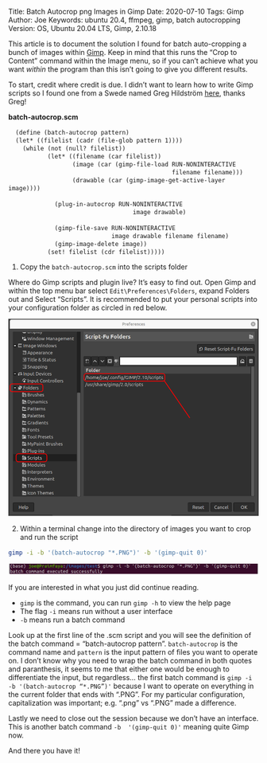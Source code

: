 Title: Batch Autocrop png Images in Gimp
Date: 2020-07-10
Tags: Gimp
Author: Joe
Keywords: ubuntu 20.4, ffmpeg, gimp, batch autocropping
Version: OS, Ubuntu 20.04 LTS, Gimp, 2.10.18

This article is to document the solution I found for batch auto-cropping a bunch of images within [Gimp](https://www.gimp.org/). Keep in mind that this runs the “Crop to Content” command within the Image menu, so if you can’t achieve what you want *within* the program than this isn’t going to give you different results. 

To start, credit where credit is due. I didn’t want to learn how to write Gimp scripts so I found one from a Swede named Greg Hildström [here](http://www.hildstrom.com/projects/gimpscript/index.html), thanks Greg!

**batch-autocrop.scm**

```
  (define (batch-autocrop pattern)
  (let* ((filelist (cadr (file-glob pattern 1))))
    (while (not (null? filelist))
           (let* ((filename (car filelist))
                  (image (car (gimp-file-load RUN-NONINTERACTIVE
                                              filename filename)))
                  (drawable (car (gimp-image-get-active-layer image))))
                  
             (plug-in-autocrop RUN-NONINTERACTIVE
                                   image drawable)
                                   
             (gimp-file-save RUN-NONINTERACTIVE
                             image drawable filename filename)
             (gimp-image-delete image))
           (set! filelist (cdr filelist)))))
```

1. Copy the `batch-autocrop.scm` into the scripts folder 

Where do Gimp scripts and plugin live? It’s easy to find out. Open Gimp and within the top menu bar select `Edit\Preferences\Folders`, expand Folders out and Select “Scripts”. It is recommended to put your personal scripts into your configuration folder as circled in red below. 

![image of Gimp menu items](/images/2020/GimpCrop-00.png)

2. Within a terminal change into the directory of images you want to crop and run the script 
```bash
gimp -i -b '(batch-autocrop "*.PNG")' -b '(gimp-quit 0)'
```

![terminal view of batch command](/images/2020/GimpCrop-01.png)

If you are interested in what you just did continue reading. 

- `gimp` is the command, you can run `gimp -h` to view the help page 
- The flag `-i` means run without a user interface
- `-b` means run a batch command

Look up at the first line of the .scm script and you will see the definition of the batch command = “batch-autocrop pattern”. `batch-autocrop` is the command name and `pattern` is the input pattern of files you want to operate on. I don’t know why you need to wrap the batch command in both quotes and paranthesis, it seems to me that either one would be enough to differentiate the input, but regardless… the first batch command is `gimp -i -b '(batch-autocrop “*.PNG”)'` because I want to operate on everything in the current folder that ends with “.PNG”. For my particular configuration, capitalization was important; e.g. “.png” vs “.PNG” made a difference. 

Lastly we need to close out the session because we don’t have an interface. This is another batch command `-b  '(gimp-quit 0)'` meaning quite Gimp now. 

And there you have it!